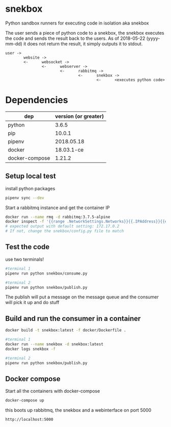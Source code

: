 # snekbox
Python sandbox runners for executing code in isolation aka snekbox

The user sends a piece of python code to a snekbox, the snekbox executes the code and sends the result back to the users.
As of 2018-05-22 (yyyy-mm-dd) it does not return the result, it simply outputs it to stdout.

```
user ->
        website ->
        <-      websocket ->
                <-      webserver ->
                        <-      rabbitmq ->
                                <-      snekbox ->
                                        <-      <executes python code>

```


# Dependencies

| dep            | version (or greater) |
|----------------|:---------------------|
| python         | 3.6.5                |
| pip            | 10.0.1               |
| pipenv         | 2018.05.18           |
| docker         | 18.03.1-ce           |
| docker-compose | 1.21.2               |

## Setup local test

install python packages

```bash
pipenv sync --dev
```

Start a rabbitmq instance and get the container IP

```bash
docker run --name rmq -d rabbitmq:3.7.5-alpine
docker inspect -f '{{range .NetworkSettings.Networks}}{{.IPAddress}}{{end}}' rmq
# expected output with default setting: 172.17.0.2
# If not, change the snekbox/config.py file to match
```

## Test the code

use two terminals!

```bash
#terminal 1
pipenv run python snekbox/consume.py

#terminal 2
pipenv run python snekbox/publish.py
```

The publish will put a message on the message queue
and the consumer will pick it up and do stuff

## Build and run the consumer in a container

```bash
docker build -t snekbox:latest -f docker/Dockerfile .

#terminal 1
docker run --name snekbox -d snekbox:latest
docker logs snekbox -f

#terminal 2
pipenv run python snekbox/publish.py
```

## Docker compose

Start all the containers with docker-compose

```bash
docker-compose up
```

this boots up rabbitmq, the snekbox and a webinterface on port 5000

`http://localhost:5000`
